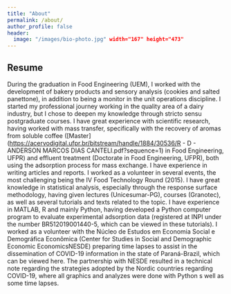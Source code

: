 ```yaml
---
title: "About"
permalink: /about/
author_profile: false
header:
  image: "/images/bio-photo.jpg" width="167" height="473"
---
```




## Resume

During the graduation in Food Engineering (UEM), I worked with the
development of bakery products and sensory analysis (cookies and salted panettone), in
addition to being a monitor in the unit operations discipline. I started my professional
journey working in the quality area of a dairy industry, but I chose to deepen my
knowledge through stricto sensu postgraduate courses. I have great experience with
scientific research, having worked with mass transfer, specifically with the recovery of
aromas from soluble coffee ([Master](https://acervodigital.ufpr.br/bitstream/handle/1884/30536/R - D - ANDERSON MARCOS DIAS CANTELI.pdf?sequence=1) in Food Engineering, UFPR) and effluent treatment
(Doctorate in Food Engineering, UFPR), both using the adsorption process for mass
exchange. I have experience in writing articles and reports. I worked as a volunteer in
several events, the most challenging being the IV Food Technology Round (2015). I have
great knowledge in statistical analysis, especially through the response surface
methodology, having given lectures (Unicesumar-PG), courses (Granotec), as well as
several tutorials and texts related to the topic. I have experience in MATLAB, R and
mainly Python, having developed a Python computer program to evaluate experimental
adsorption data (registered at INPI under the number BR512019001440-5, which can be
viewed in these tutorials). I worked as a volunteer with the Núcleo de Estudos em
Economia Social e Demográfica Econômica (Center for Studies in Social and
Demographic Economic EconomicsNESDE) preparing time lapses to assist in the
dissemination of COVID-19 information in the state of Paraná-Brazil, which can be
viewed here. The partnership with NESDE resulted in a technical note regarding the
strategies adopted by the Nordic countries regarding COVID-19, where all graphics and
analyzes were done with Python s well as some time lapses.
